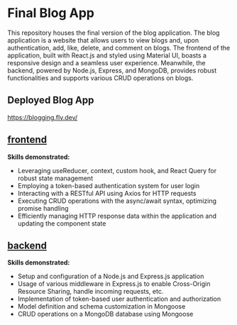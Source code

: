 # Final Blog App

This repository houses the final version of the blog application. The blog application is a website that allows users to view blogs and, upon authentication, add, like, delete, and comment on blogs. The frontend of the application, built with React.js and styled using Material UI, boasts a responsive design and a seamless user experience. Meanwhile, the backend, powered by Node.js, Express, and MongoDB, provides robust functionalities and supports various CRUD operations on blogs.

## Deployed Blog App

https://blogging.fly.dev/

## [frontend](https://github.com/amywlchong/full-stack-open/tree/master/final-blog-app/frontend)

**Skills demonstrated:**
- Leveraging useReducer, context, custom hook, and React Query for robust state management
- Employing a token-based authentication system for user login
- Interacting with a RESTful API using Axios for HTTP requests
- Executing CRUD operations with the async/await syntax, optimizing promise handling
- Efficiently managing HTTP response data within the application and updating the component state

## [backend](https://github.com/amywlchong/full-stack-open/tree/master/final-blog-app/backend)

**Skills demonstrated:**
- Setup and configuration of a Node.js and Express.js application
- Usage of various middleware in Express.js to enable Cross-Origin Resource Sharing, handle incoming requests, etc.
- Implementation of token-based user authentication and authorization
- Model definition and schema customization in Mongoose
- CRUD operations on a MongoDB database using Mongoose
